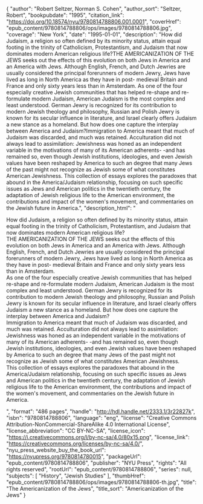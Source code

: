 {
  "author": "Robert Seltzer, Norman S. Cohen",
  "author_sort": "Seltzer, Robert",
  "bookpubdate": "1995",
  "citation_link": "https://doi.org/10.18574/nyu/9780814788806.001.0001",
  "coverHref": "epub_content/9780814788806/ops/images/9780814788806.jpg",
  "coverage": "New York",
  "date": "1995-01-01",
  "description": "How did Judaism, a religion so often defined by its minority status, attain equal footing in the trinity of Catholicism, Protestantism, and Judaism that now dominates modern American religious life?THE AMERICANIZATION OF THE JEWS seeks out the effects of this evolution on both Jews in America and an America with Jews. Although English, French, and Dutch Jewries are usually considered the principal forerunners of modern Jewry, Jews have lived as long in North America as they have in post- medieval Britain and France and only sixty years less than in Amsterdam. As one of the four especially creative Jewish communities that has helped re-shape and re-formulate modern Judaism, American Judaism is the most complex and least understood. German Jewry is recognized for its contribution to modern Jewish theology and philosophy, Russian and Polish Jewry is known for its secular influence in literature, and Israel clearly offers Judaism a new stance as a homeland. But how does one capture the interplay between America and Judaism?Immigration to America meant that much of Judaism was discarded, and much was retained. Acculturation did not always lead to assimilation: Jewishness was honed as an independent variable in the motivations of many of its American adherents- -and has remained so, even though Jewish institutions, ideologies, and even Jewish values have been reshaped by America to such an degree that many Jews of the past might not recognize as Jewish some of what constitutes American Jewishness. This collection of essays explores the paradoxes that abound in the America/Judaism relationship, focusing on such specific issues as Jews and American politics in the twentieth century, the adaptation of Jewish religious life to the American environment, the contributions and impact of the women's movement, and commentaries on the Jewish future in America.",
  "description_html": "<p>How did Judaism, a religion so often defined by its minority status, attain equal footing in the trinity of Catholicism, Protestantism, and Judaism that now dominates modern American religious life?<br>THE AMERICANIZATION OF THE JEWS seeks out the effects of this evolution on both Jews in America and an America with Jews. Although English, French, and Dutch Jewries are usually considered the principal forerunners of modern Jewry, Jews have lived as long in North America as they have in post- medieval Britain and France and only sixty years less than in Amsterdam. <br>As one of the four especially creative Jewish communities that has helped re-shape and re-formulate modern Judaism, American Judaism is the most complex and least understood. German Jewry is recognized for its contribution to modern Jewish theology and philosophy, Russian and Polish Jewry is known for its secular influence in literature, and Israel clearly offers Judaism a new stance as a homeland. But how does one capture the interplay between America and Judaism?<br>Immigration to America meant that much of Judaism was discarded, and much was retained. Acculturation did not always lead to assimilation: Jewishness was honed as an independent variable in the motivations of many of its American adherents- -and has remained so, even though Jewish institutions, ideologies, and even Jewish values have been reshaped by America to such an degree that many Jews of the past might not recognize as Jewish some of what constitutes American Jewishness. <br>This collection of essays explores the paradoxes that abound in the America/Judaism relationship, focusing on such specific issues as Jews and American politics in the twentieth century, the adaptation of Jewish religious life to the American environment, the contributions and impact of the women's movement, and commentaries on the Jewish future in America.</p>",
  "format": "486 pages",
  "handle": "http://hdl.handle.net/2333.1/3r22827k",
  "isbn": "9780814788806",
  "language": "eng",
  "license": "Creative Commons Attribution-NonCommercial-ShareAlike 4.0 International License",
  "license_abbreviation": "CC BY-NC-SA",
  "license_icon": "https://i.creativecommons.org/l/by-nc-sa/4.0/80x15.png",
  "license_link": "https://creativecommons.org/licenses/by-nc-sa/4.0/",
  "nyu_press_website_buy_the_book_url": "https://nyupress.org/9780814780015",
  "packageUrl": "epub_content/9780814788806",
  "publisher": "NYU Press",
  "rights": "All rights reserved",
  "rootUrl": "epub_content/9780814788806",
  "series": null,
  "subjects": [
    "History",
    "Jewish Studies"
  ],
  "thumbHref": "epub_content/9780814788806/ops/images/9780814788806-th.jpg",
  "title": "The Americanization of the Jews",
  "title_sort": "Americanization of the Jews"
}
